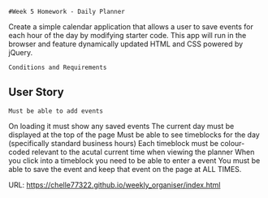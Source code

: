 ```#Week 5 Homework - Daily Planner```

Create a simple calendar application that allows a user to save events for each hour of the day by modifying starter code. This app will run in the browser and feature dynamically updated HTML and CSS powered by jQuery.

```Conditions and Requirements```
## User Story

```
Must be able to add events
```
On loading it must show any saved events
The current day must be displayed at the top of the page
Must be able to see timeblocks for the day (specifically standard business hours)
Each timeblock must be colour-coded relevant to the acutal current time when viewing the planner
When you click into a timeblock you need to be able to enter a event
You must be able to save the event and keep that event on the page at ALL TIMES.

URL: https://chelle77322.github.io/weekly_organiser/index.html